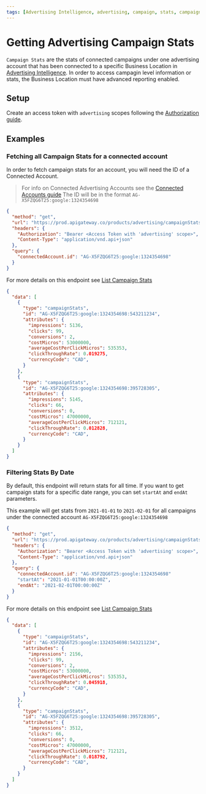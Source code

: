 ```yaml
---
tags: [Advertising Intelligence, advertising, campaign, stats, campaignStats]
---
```

# Getting Advertising Campaign Stats

`Campaign Stats` are the stats of connected campaigns under one advertising account that has been connected to a specific Business Location in [Advertising Intelligence](https://support.vendasta.com/hc/en-us/articles/4406950929047).  In order to access campagin level information or stats, the Business Location must have advanced reporting enabled.

## Setup

Create an access token with `advertising` scopes following the [Authorization guide](../../Authorization/Authorization.md).

## Examples

### Fetching all Campaign Stats for a connected account
In order to fetch campaign stats for an account, you will need the ID of a Connected Account. 
> For info on Connected Advertising Accounts see the [Connected Accounts guide](./connectedAccount.md)
The ID will be in the format `AG-X5FZQG6T25:google:1324354698`

<!--
type: tab
title: Request
-->
```json http
{
  "method": "get",
  "url": "https://prod.apigateway.co/products/advertising/campaignStats",
  "headers": {
    "Authorization": "Bearer <Access Token with 'advertising' scope>",
    "Content-Type": "application/vnd.api+json"
  },
  "query": {
    "connectedAccount.id": "AG-X5FZQG6T25:google:1324354698"
  }
}
```

For more details on this endpoint see [List Campaign Stats](../../../openapi/advertising/advertising.yaml/paths/~1campaignStats/get)
<!--
type: tab
title: Example Response
-->
```json
{
  "data": [
    {
      "type": "campaignStats",
      "id": "AG-X5FZQG6T25:google:1324354698:543211234",
      "attributes": {
        "impressions": 5136,
        "clicks": 99,
        "conversions": 2,
        "costMicros": 53000000,
        "averageCostPerClickMicros": 535353,
        "clickThroughRate": 0.019275,
        "currencyCode": "CAD",
      }
    },
    {
      "type": "campaignStats",
      "id": "AG-X5FZQG6T25:google:1324354698:395728305",
      "attributes": {
        "impressions": 5145,
        "clicks": 66,
        "conversions": 0,
        "costMicros": 47000000,
        "averageCostPerClickMicros": 712121,
        "clickThroughRate": 0.012828,
        "currencyCode": "CAD",
      }
    }
  ]
}
```
<!--
type: tab-end
-->

### Filtering Stats By Date

By default, this endpoint will return stats for all time.  If you want to get campaign stats for a specific date range, you can set `startAt` and `endAt` parameters.

This example will get stats from `2021-01-01` to `2021-02-01` for all campaigns under the connected account `AG-X5FZQG6T25:google:1324354698`

<!--
type: tab
title: Request
-->
```json http
{
  "method": "get",
  "url": "https://prod.apigateway.co/products/advertising/campaignStats",
  "headers": {
    "Authorization": "Bearer <Access Token with 'advertising' scope>",
    "Content-Type": "application/vnd.api+json"
  },
  "query": {
    "connectedAccount.id": "AG-X5FZQG6T25:google:1324354698"
    "startAt": "2021-01-01T00:00:00Z",
    "endAt": "2021-02-01T00:00:00Z"
  }
}
```

For more details on this endpoint see [List Campaign Stats](../../../openapi/advertising/advertising.yaml/paths/~1campaignStats/get)
<!--
type: tab
title: Example Response
-->
```json
{
  "data": [
    {
      "type": "campaignStats",
      "id": "AG-X5FZQG6T25:google:1324354698:543211234",
      "attributes": {
        "impressions": 2156,
        "clicks": 99,
        "conversions": 2,
        "costMicros": 53000000,
        "averageCostPerClickMicros": 535353,
        "clickThroughRate": 0.045918,
        "currencyCode": "CAD",
      }
    },
    {
      "type": "campaignStats",
      "id": "AG-X5FZQG6T25:google:1324354698:395728305",
      "attributes": {
        "impressions": 3512,
        "clicks": 66,
        "conversions": 0,
        "costMicros": 47000000,
        "averageCostPerClickMicros": 712121,
        "clickThroughRate": 0.018792,
        "currencyCode": "CAD",
      }
    }
  ]
}
```
<!--
type: tab-end
-->
